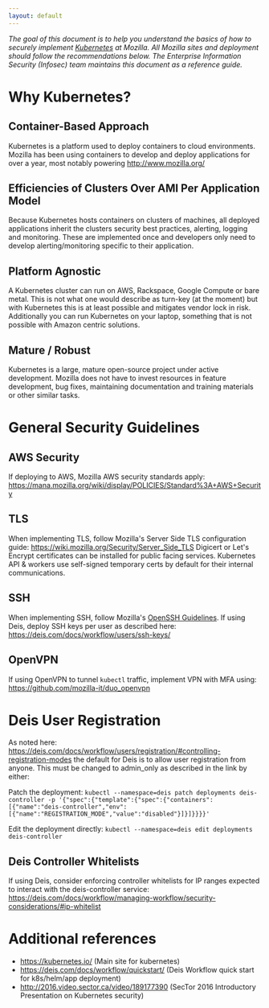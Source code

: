 ```yaml
---
layout: default
---
```


*The goal of this document is to help you understand the basics of how to securely implement [Kubernetes](http://kubernetes.io/docs/) at Mozilla.
All Mozilla sites and deployment should follow the recommendations below.
The Enterprise Information Security (Infosec) team maintains this document as a reference guide.*


# Why Kubernetes?
## Container-Based Approach
Kubernetes is a platform used to deploy containers to cloud environments. Mozilla has been using containers to develop and deploy applications for over a year, most notably powering <http://www.mozilla.org/>

## Efficiencies of Clusters Over AMI Per Application Model
Because Kubernetes hosts containers on clusters of machines, all deployed applications inherit the clusters security best practices, alerting, logging and monitoring. These are implemented once and developers only need to develop alerting/monitoring specific to their application.

## Platform Agnostic
A Kubernetes cluster can run on AWS, Rackspace, Google Compute or bare metal. This is not what one would describe as turn-key (at the moment) but with Kubernetes this is at least possible and mitigates vendor lock in risk. Additionally you can run Kubernetes on your laptop, something that is not possible with Amazon centric solutions.

## Mature / Robust
Kubernetes is a large, mature open-source project under active development. Mozilla does not have to invest resources in feature development, bug fixes, maintaining documentation and training materials or other similar tasks.

# General Security Guidelines
## AWS Security
If deploying to AWS, Mozilla AWS security standards apply: <https://mana.mozilla.org/wiki/display/POLICIES/Standard%3A+AWS+Security>

## TLS
When implementing TLS, follow Mozilla's Server Side TLS configuration guide: <https://wiki.mozilla.org/Security/Server_Side_TLS> Digicert or Let's Encrypt certificates can be installed for public facing services. Kubernetes API & workers use self-signed temporary certs by default for their internal communications.

## SSH
When implementing SSH, follow Mozilla's [OpenSSH Guidelines](openssh). If using Deis, deploy SSH keys per user as described here: <https://deis.com/docs/workflow/users/ssh-keys/>

## OpenVPN
If using OpenVPN to tunnel `kubectl` traffic, implement VPN with MFA using: <https://github.com/mozilla-it/duo_openvpn>

# Deis User Registration

As noted here: <https://deis.com/docs/workflow/users/registration/#controlling-registration-modes> the default for Deis is to allow user registration from anyone. This must be changed to admin\_only as described in the link by either:

Patch the deployment:
`kubectl --namespace=deis patch deployments deis-controller -p '{"spec":{"template":{"spec":{"containers":[{"name":"deis-controller","env":[{"name":"REGISTRATION_MODE","value":"disabled"}]}]}}}}'`

Edit the deployment directly:
`kubectl --namespace=deis edit deployments deis-controller`

## Deis Controller Whitelists

If using Deis, consider enforcing controller whitelists for IP ranges expected to interact with the deis-controller service: <https://deis.com/docs/workflow/managing-workflow/security-considerations/#ip-whitelist>

# Additional references

- <https://kubernetes.io/> (Main site for kubernetes)
- <https://deis.com/docs/workflow/quickstart/> (Deis Workflow quick start for k8s/helm/app deployment)
- <http://2016.video.sector.ca/video/189177390> (SecTor 2016 Introductory Presentation on Kubernetes security)

